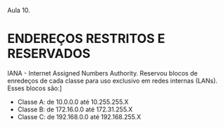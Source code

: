 Aula 10. 

# ENDEREÇOS RESTRITOS E RESERVADOS

IANA - Internet Assigned Numbers Authority. 
Reservou blocos de enredeços de cada classe para uso exclusivo em redes internas (LANs).  
Esses blocos são:]
- Classe A: de 10.0.0.0 até 10.255.255.X
- Classe B: de 172.16.0.0 até 172.31.255.X
- Classe C: de 192.168.0.0 até 192.168.255.X
